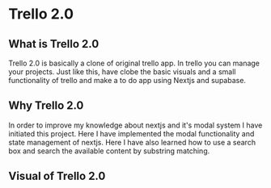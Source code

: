 # Trello 2.0

## What is Trello 2.0
<p>
  Trello 2.0 is basically a clone of original trello app.
  In trello you can manage your projects. Just like this, have clobe the basic visuals and a small functionality of trello and make a to do app using Nextjs and supabase.
</p>

## Why Trello 2.0
<p>
  In order to improve my knowledge about nextjs and it's modal system I have initiated this project. Here I have implemented the modal functionality and state management of nextjs.
  Here I have also learned how to use a search box and search the available content by substring matching.
</p>

## Visual of Trello 2.0
